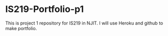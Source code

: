 # IS219-Portfolio-p1
This is project 1 repository for IS219 in NJIT. I will use Heroku and github to make portfolio. 
